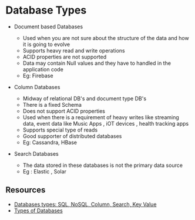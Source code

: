 # Database Types 

- Document based Databases 
    - Used when you are not sure about the structure of the data and how it is going to evolve
    - Supports heavy read and write operations
    - ACID properties are not supported 
    - Data may contain Null values and they have to handled in the application code
    - Eg: Firebase

- Column Databases
    - Midway of relational DB's and document type DB's
    - There is a fixed Schema 
    - Does not support ACID properties 
    - Used when there is a requirement of heavy writes like streaming data, event data like Music Apps , iOT devices , health tracking apps 
    - Supports special type of reads
    - Good supporter of distributed databases 
    - Eg: Cassandra, HBase

- Search Databases 
    - The data stored in these databases is not the primary data source
    - Eg : Elastic , Solar


## Resources 

- [Databases types: SQL, NoSQL, Column, Search, Key Value ](https://www.youtube.com/watch?v=O_c7lzNbcKo&t=610s)
- [Types of Databases](https://www.bitdegree.org/tutorials/types-of-databases/)